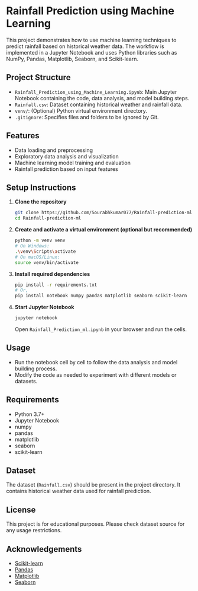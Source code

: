# Rainfall Prediction using Machine Learning

This project demonstrates how to use machine learning techniques to predict rainfall based on historical weather data. The workflow is implemented in a Jupyter Notebook and uses Python libraries such as NumPy, Pandas, Matplotlib, Seaborn, and Scikit-learn.

## Project Structure

- `Rainfall_Prediction_using_Machine_Learning.ipynb`: Main Jupyter Notebook containing the code, data analysis, and model building steps.
- `Rainfall.csv`: Dataset containing historical weather and rainfall data.
- `venv/`: (Optional) Python virtual environment directory.
- `.gitignore`: Specifies files and folders to be ignored by Git.

## Features
- Data loading and preprocessing
- Exploratory data analysis and visualization
- Machine learning model training and evaluation
- Rainfall prediction based on input features

## Setup Instructions

1. **Clone the repository**
   ```bash
   git clone https://github.com/Sourabhkumar077/Rainfall-prediction-ml.git
   cd Rainfall-prediction-ml
   ```

2. **Create and activate a virtual environment (optional but recommended)**
   ```bash
   python -m venv venv
   # On Windows:
   .\venv\Scripts\activate
   # On macOS/Linux:
   source venv/bin/activate
   ```

3. **Install required dependencies**
   ```bash
   pip install -r requirements.txt
   # Or, 
   pip install notebook numpy pandas matplotlib seaborn scikit-learn
   ```

4. **Start Jupyter Notebook**
   ```bash
   jupyter notebook
   ```
   Open `Rainfall_Prediction_ml.ipynb` in your browser and run the cells.

## Usage
- Run the notebook cell by cell to follow the data analysis and model building process.
- Modify the code as needed to experiment with different models or datasets.

## Requirements
- Python 3.7+
- Jupyter Notebook
- numpy
- pandas
- matplotlib
- seaborn
- scikit-learn

## Dataset
The dataset (`Rainfall.csv`) should be present in the project directory. It contains historical weather data used for rainfall prediction.

## License
This project is for educational purposes. Please check dataset source for any usage restrictions.

## Acknowledgements
- [Scikit-learn](https://scikit-learn.org/)
- [Pandas](https://pandas.pydata.org/)
- [Matplotlib](https://matplotlib.org/)
- [Seaborn](https://seaborn.pydata.org/) 
